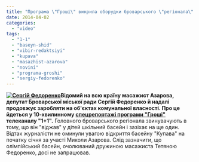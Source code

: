 ```yaml
---
title: "Програма \"Гроші\" викрила оборудки броварського \"регіонала\" з міськими басейнами"
date: 2014-04-02
categories: 
  - "video"
tags: 
  - "1-1"
  - "baseyn-shid"
  - "vibir-redaktsiyi"
  - "kupava"
  - "masazhist-azarova"
  - "novini"
  - "programa-groshi"
  - "sergiy-fedorenko"
---
```


**[![Сергій Федоренко](https://mpz.brovary.org/wp-content/uploads/2012/11/fed.jpg)](https://mpz.brovary.org/wp-content/uploads/2012/11/fed.jpg)Відомий на всю країну масажист Азарова, депутат Броварської міської ради Сергій Федоренко й надалі продовжує заробляти на об'єктах комунальної власності. Про це йдеться у 10-хвилинному [спецрепортажі програми "Гроші"](http://tsn.ua/video/video-novini/masazhist-azarova-zaviduye-vidzhatim-baseynom-u-brovarah.html?type=2) телеканалу "1+1".** Головного броварського регіонала звинувачують в тому, що він "віджав" у дітей шкільний басейн і зазіхає на ще один. Відтак журналісти не оминули увагою відкриття басейну "Купава" на початку січня за участі Миколи Азарова. Слід зазначити, що олімпійський басейн, очолюваний дружиною масажиста Тетяною Федоренко, досі не запрацював.

